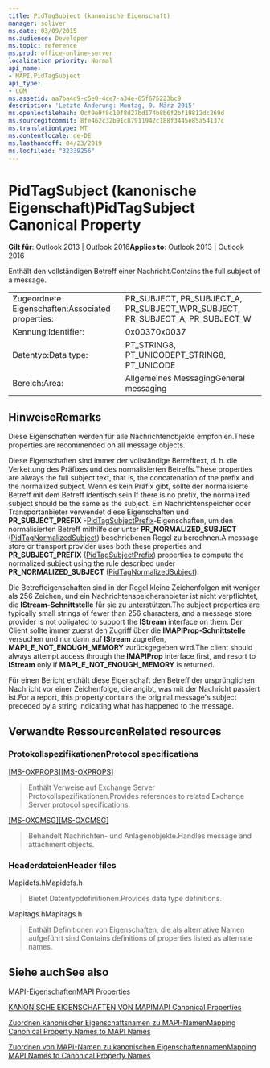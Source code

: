```yaml
---
title: PidTagSubject (kanonische Eigenschaft)
manager: soliver
ms.date: 03/09/2015
ms.audience: Developer
ms.topic: reference
ms.prod: office-online-server
localization_priority: Normal
api_name:
- MAPI.PidTagSubject
api_type:
- COM
ms.assetid: aa7ba4d9-c5e0-4ce7-a34e-65f675223bc9
description: 'Letzte Änderung: Montag, 9. März 2015'
ms.openlocfilehash: 0cf9e9f8c10f8d27bd174b8b6f2bf19812dc269d
ms.sourcegitcommit: 8fe462c32b91c87911942c188f3445e85a54137c
ms.translationtype: MT
ms.contentlocale: de-DE
ms.lasthandoff: 04/23/2019
ms.locfileid: "32339256"
---
```

# <a name="pidtagsubject-canonical-property"></a><span data-ttu-id="c4c9b-103">PidTagSubject (kanonische Eigenschaft)</span><span class="sxs-lookup"><span data-stu-id="c4c9b-103">PidTagSubject Canonical Property</span></span>

  
  
<span data-ttu-id="c4c9b-104">**Gilt für**: Outlook 2013 | Outlook 2016</span><span class="sxs-lookup"><span data-stu-id="c4c9b-104">**Applies to**: Outlook 2013 | Outlook 2016</span></span> 
  
<span data-ttu-id="c4c9b-105">Enthält den vollständigen Betreff einer Nachricht.</span><span class="sxs-lookup"><span data-stu-id="c4c9b-105">Contains the full subject of a message.</span></span>
  
|||
|:-----|:-----|
|<span data-ttu-id="c4c9b-106">Zugeordnete Eigenschaften:</span><span class="sxs-lookup"><span data-stu-id="c4c9b-106">Associated properties:</span></span>  <br/> |<span data-ttu-id="c4c9b-107">PR_SUBJECT, PR_SUBJECT_A, PR_SUBJECT_W</span><span class="sxs-lookup"><span data-stu-id="c4c9b-107">PR_SUBJECT, PR_SUBJECT_A, PR_SUBJECT_W</span></span>  <br/> |
|<span data-ttu-id="c4c9b-108">Kennung:</span><span class="sxs-lookup"><span data-stu-id="c4c9b-108">Identifier:</span></span>  <br/> |<span data-ttu-id="c4c9b-109">0x0037</span><span class="sxs-lookup"><span data-stu-id="c4c9b-109">0x0037</span></span>  <br/> |
|<span data-ttu-id="c4c9b-110">Datentyp:</span><span class="sxs-lookup"><span data-stu-id="c4c9b-110">Data type:</span></span>  <br/> |<span data-ttu-id="c4c9b-111">PT_STRING8, PT_UNICODE</span><span class="sxs-lookup"><span data-stu-id="c4c9b-111">PT_STRING8, PT_UNICODE</span></span>  <br/> |
|<span data-ttu-id="c4c9b-112">Bereich:</span><span class="sxs-lookup"><span data-stu-id="c4c9b-112">Area:</span></span>  <br/> |<span data-ttu-id="c4c9b-113">Allgemeines Messaging</span><span class="sxs-lookup"><span data-stu-id="c4c9b-113">General messaging</span></span>  <br/> |
   
## <a name="remarks"></a><span data-ttu-id="c4c9b-114">Hinweise</span><span class="sxs-lookup"><span data-stu-id="c4c9b-114">Remarks</span></span>

<span data-ttu-id="c4c9b-115">Diese Eigenschaften werden für alle Nachrichtenobjekte empfohlen.</span><span class="sxs-lookup"><span data-stu-id="c4c9b-115">These properties are recommended on all message objects.</span></span> 
  
<span data-ttu-id="c4c9b-116">Diese Eigenschaften sind immer der vollständige Betrefftext, d. h. die Verkettung des Präfixes und des normalisierten Betreffs.</span><span class="sxs-lookup"><span data-stu-id="c4c9b-116">These properties are always the full subject text, that is, the concatenation of the prefix and the normalized subject.</span></span> <span data-ttu-id="c4c9b-117">Wenn es kein Präfix gibt, sollte der normalisierte Betreff mit dem Betreff identisch sein.</span><span class="sxs-lookup"><span data-stu-id="c4c9b-117">If there is no prefix, the normalized subject should be the same as the subject.</span></span> <span data-ttu-id="c4c9b-118">Ein Nachrichtenspeicher oder Transportanbieter verwendet diese Eigenschaften und **PR_SUBJECT_PREFIX** -[PidTagSubjectPrefix](pidtagsubjectprefix-canonical-property.md)-Eigenschaften, um den normalisierten Betreff mithilfe der unter **PR_NORMALIZED_SUBJECT** ([PidTagNormalizedSubject](pidtagnormalizedsubject-canonical-property.md)) beschriebenen Regel zu berechnen.</span><span class="sxs-lookup"><span data-stu-id="c4c9b-118">A message store or transport provider uses both these properties and **PR_SUBJECT_PREFIX** ([PidTagSubjectPrefix](pidtagsubjectprefix-canonical-property.md)) properties to compute the normalized subject using the rule described under **PR_NORMALIZED_SUBJECT** ([PidTagNormalizedSubject](pidtagnormalizedsubject-canonical-property.md)).</span></span>
  
<span data-ttu-id="c4c9b-119">Die Betreffeigenschaften sind in der Regel kleine Zeichenfolgen mit weniger als 256 Zeichen, und ein Nachrichtenspeicheranbieter ist nicht verpflichtet, die **IStream-Schnittstelle** für sie zu unterstützen.</span><span class="sxs-lookup"><span data-stu-id="c4c9b-119">The subject properties are typically small strings of fewer than 256 characters, and a message store provider is not obligated to support the **IStream** interface on them.</span></span> <span data-ttu-id="c4c9b-120">Der Client sollte immer zuerst den Zugriff über die **IMAPIProp-Schnittstelle** versuchen und nur dann auf **IStream** zugreifen, **MAPI_E_NOT_ENOUGH_MEMORY** zurückgegeben wird.</span><span class="sxs-lookup"><span data-stu-id="c4c9b-120">The client should always attempt access through the **IMAPIProp** interface first, and resort to **IStream** only if **MAPI_E_NOT_ENOUGH_MEMORY** is returned.</span></span> 
  
<span data-ttu-id="c4c9b-121">Für einen Bericht enthält diese Eigenschaft den Betreff der ursprünglichen Nachricht vor einer Zeichenfolge, die angibt, was mit der Nachricht passiert ist.</span><span class="sxs-lookup"><span data-stu-id="c4c9b-121">For a report, this property contains the original message's subject preceded by a string indicating what has happened to the message.</span></span>
  
## <a name="related-resources"></a><span data-ttu-id="c4c9b-122">Verwandte Ressourcen</span><span class="sxs-lookup"><span data-stu-id="c4c9b-122">Related resources</span></span>

### <a name="protocol-specifications"></a><span data-ttu-id="c4c9b-123">Protokollspezifikationen</span><span class="sxs-lookup"><span data-stu-id="c4c9b-123">Protocol specifications</span></span>

<span data-ttu-id="c4c9b-124">[[MS-OXPROPS]](https://msdn.microsoft.com/library/f6ab1613-aefe-447d-a49c-18217230b148%28Office.15%29.aspx)</span><span class="sxs-lookup"><span data-stu-id="c4c9b-124">[[MS-OXPROPS]](https://msdn.microsoft.com/library/f6ab1613-aefe-447d-a49c-18217230b148%28Office.15%29.aspx)</span></span>
  
> <span data-ttu-id="c4c9b-125">Enthält Verweise auf Exchange Server Protokollspezifikationen.</span><span class="sxs-lookup"><span data-stu-id="c4c9b-125">Provides references to related Exchange Server protocol specifications.</span></span>
    
<span data-ttu-id="c4c9b-126">[[MS-OXCMSG]](https://msdn.microsoft.com/library/7fd7ec40-deec-4c06-9493-1bc06b349682%28Office.15%29.aspx)</span><span class="sxs-lookup"><span data-stu-id="c4c9b-126">[[MS-OXCMSG]](https://msdn.microsoft.com/library/7fd7ec40-deec-4c06-9493-1bc06b349682%28Office.15%29.aspx)</span></span>
  
> <span data-ttu-id="c4c9b-127">Behandelt Nachrichten- und Anlagenobjekte.</span><span class="sxs-lookup"><span data-stu-id="c4c9b-127">Handles message and attachment objects.</span></span>
    
### <a name="header-files"></a><span data-ttu-id="c4c9b-128">Headerdateien</span><span class="sxs-lookup"><span data-stu-id="c4c9b-128">Header files</span></span>

<span data-ttu-id="c4c9b-129">Mapidefs.h</span><span class="sxs-lookup"><span data-stu-id="c4c9b-129">Mapidefs.h</span></span>
  
> <span data-ttu-id="c4c9b-130">Bietet Datentypdefinitionen.</span><span class="sxs-lookup"><span data-stu-id="c4c9b-130">Provides data type definitions.</span></span>
    
<span data-ttu-id="c4c9b-131">Mapitags.h</span><span class="sxs-lookup"><span data-stu-id="c4c9b-131">Mapitags.h</span></span>
  
> <span data-ttu-id="c4c9b-132">Enthält Definitionen von Eigenschaften, die als alternative Namen aufgeführt sind.</span><span class="sxs-lookup"><span data-stu-id="c4c9b-132">Contains definitions of properties listed as alternate names.</span></span>
    
## <a name="see-also"></a><span data-ttu-id="c4c9b-133">Siehe auch</span><span class="sxs-lookup"><span data-stu-id="c4c9b-133">See also</span></span>



[<span data-ttu-id="c4c9b-134">MAPI-Eigenschaften</span><span class="sxs-lookup"><span data-stu-id="c4c9b-134">MAPI Properties</span></span>](mapi-properties.md)
  
[<span data-ttu-id="c4c9b-135">KANONISCHE EIGENSCHAFTEN VON MAPI</span><span class="sxs-lookup"><span data-stu-id="c4c9b-135">MAPI Canonical Properties</span></span>](mapi-canonical-properties.md)
  
[<span data-ttu-id="c4c9b-136">Zuordnen kanonischer Eigenschaftsnamen zu MAPI-Namen</span><span class="sxs-lookup"><span data-stu-id="c4c9b-136">Mapping Canonical Property Names to MAPI Names</span></span>](mapping-canonical-property-names-to-mapi-names.md)
  
[<span data-ttu-id="c4c9b-137">Zuordnen von MAPI-Namen zu kanonischen Eigenschaftennamen</span><span class="sxs-lookup"><span data-stu-id="c4c9b-137">Mapping MAPI Names to Canonical Property Names</span></span>](mapping-mapi-names-to-canonical-property-names.md)

